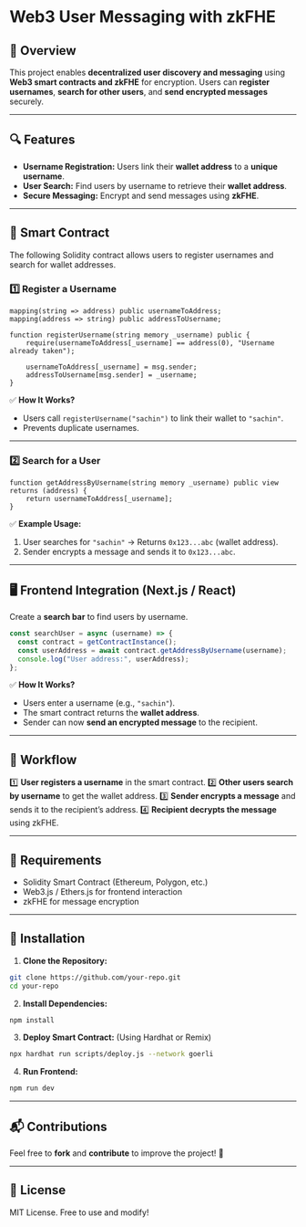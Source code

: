 # Web3 User Messaging with zkFHE

## 🚀 Overview
This project enables **decentralized user discovery and messaging** using **Web3 smart contracts and zkFHE** for encryption. Users can **register usernames**, **search for other users**, and **send encrypted messages** securely.

---

## 🔍 Features
- **Username Registration:** Users link their **wallet address** to a **unique username**.
- **User Search:** Find users by username to retrieve their **wallet address**.
- **Secure Messaging:** Encrypt and send messages using **zkFHE**.

---

## 📌 Smart Contract
The following Solidity contract allows users to register usernames and search for wallet addresses.

### **1️⃣ Register a Username**
```solidity
mapping(string => address) public usernameToAddress;
mapping(address => string) public addressToUsername;

function registerUsername(string memory _username) public {
    require(usernameToAddress[_username] == address(0), "Username already taken");

    usernameToAddress[_username] = msg.sender;
    addressToUsername[msg.sender] = _username;
}
```
✅ **How It Works?**
- Users call `registerUsername("sachin")` to link their wallet to `"sachin"`.
- Prevents duplicate usernames.

---

### **2️⃣ Search for a User**
```solidity
function getAddressByUsername(string memory _username) public view returns (address) {
    return usernameToAddress[_username];
}
```
✅ **Example Usage:**
1. User searches for `"sachin"` → Returns `0x123...abc` (wallet address).
2. Sender encrypts a message and sends it to `0x123...abc`.

---

## 🖥️ Frontend Integration (Next.js / React)
Create a **search bar** to find users by username.

```javascript
const searchUser = async (username) => {
  const contract = getContractInstance();
  const userAddress = await contract.getAddressByUsername(username);
  console.log("User address:", userAddress);
};
```
✅ **How It Works?**
- Users enter a username (e.g., `"sachin"`).
- The smart contract returns the **wallet address**.
- Sender can now **send an encrypted message** to the recipient.

---

## 🔧 Workflow
1️⃣ **User registers a username** in the smart contract.
2️⃣ **Other users search by username** to get the wallet address.
3️⃣ **Sender encrypts a message** and sends it to the recipient’s address.
4️⃣ **Recipient decrypts the message** using zkFHE.

---

## 📜 Requirements
- Solidity Smart Contract (Ethereum, Polygon, etc.)
- Web3.js / Ethers.js for frontend interaction
- zkFHE for message encryption

---

## 📖 Installation
1. **Clone the Repository:**
```sh
git clone https://github.com/your-repo.git
cd your-repo
```
2. **Install Dependencies:**
```sh
npm install
```
3. **Deploy Smart Contract:** (Using Hardhat or Remix)
```sh
npx hardhat run scripts/deploy.js --network goerli
```
4. **Run Frontend:**
```sh
npm run dev
```

---

## 📬 Contributions
Feel free to **fork** and **contribute** to improve the project! 🚀

---

## 📜 License
MIT License. Free to use and modify!

